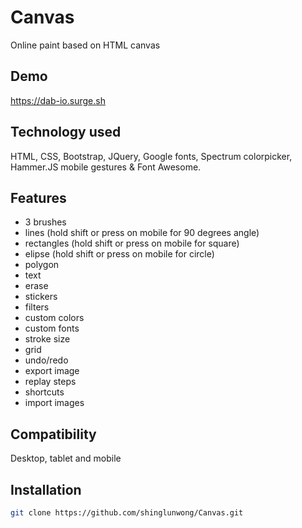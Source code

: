 # Canvas

Online paint based on HTML canvas

## Demo

https://dab-io.surge.sh

## Technology used

HTML, CSS, Bootstrap, JQuery, Google fonts, Spectrum colorpicker, Hammer.JS mobile gestures & Font Awesome.

## Features

- 3 brushes
- lines (hold shift or press on mobile for 90 degrees angle)
- rectangles (hold shift or press on mobile for square)
- elipse (hold shift or press on mobile for circle)
- polygon
- text
- erase
- stickers
- filters
- custom colors
- custom fonts
- stroke size
- grid
- undo/redo
- export image
- replay steps
- shortcuts
- import images

## Compatibility

Desktop, tablet and mobile

## Installation

```bash
git clone https://github.com/shinglunwong/Canvas.git
```